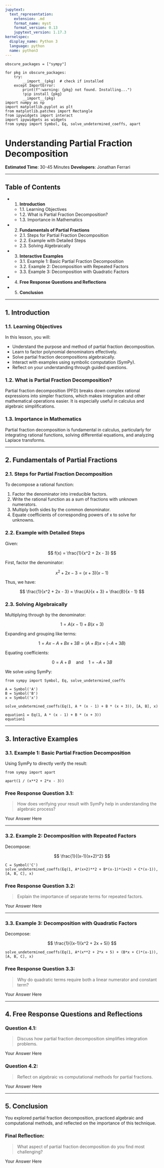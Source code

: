 ```yaml
---
jupytext:
  text_representation:
    extension: .md
    format_name: myst
    format_version: 0.13
    jupytext_version: 1.17.3
kernelspec:
  display_name: Python 3
  language: python
  name: python3
---
```


```{code-cell} ipython3
obscure_packages = ["sympy"]

for pkg in obscure_packages:
    try:
        __import__(pkg)  # check if installed
    except ImportError:
        print(f":warning: {pkg} not found. Installing...")
        !pip install {pkg}
        __import__(pkg)
import numpy as np
import matplotlib.pyplot as plt
from matplotlib.patches import Rectangle
from ipywidgets import interact
import ipywidgets as widgets
from sympy import Symbol, Eq, solve_undetermined_coeffs, apart
```

# Understanding Partial Fraction Decomposition

**Estimated Time**: 30-45 Minutes
**Developers**: Jonathan Ferrari

---

## Table of Contents

- 1. **Introduction**
   - 1.1. Learning Objectives
   - 1.2. What is Partial Fraction Decomposition?
   - 1.3. Importance in Mathematics

- 2. **Fundamentals of Partial Fractions**
   - 2.1. Steps for Partial Fraction Decomposition
   - 2.2. Example with Detailed Steps
   - 2.3. Solving Algebraically

- 3. **Interactive Examples**
   - 3.1. Example 1: Basic Partial Fraction Decomposition
   - 3.2. Example 2: Decomposition with Repeated Factors
   - 3.3. Example 3: Decomposition with Quadratic Factors

- 4. **Free Response Questions and Reflections**

- 5. **Conclusion**

---

## 1. Introduction

### 1.1. Learning Objectives

In this lesson, you will:

- Understand the purpose and method of partial fraction decomposition.
- Learn to factor polynomial denominators effectively.
- Solve partial fraction decompositions algebraically.
- Interact with examples using symbolic computation (SymPy).
- Reflect on your understanding through guided questions.

### 1.2. What is Partial Fraction Decomposition?

Partial fraction decomposition (PFD) breaks down complex rational expressions into simpler fractions, which makes integration and other mathematical operations easier. It is especially useful in calculus and algebraic simplifications.

### 1.3. Importance in Mathematics

Partial fraction decomposition is fundamental in calculus, particularly for integrating rational functions, solving differential equations, and analyzing Laplace transforms.

---

## 2. Fundamentals of Partial Fractions

### 2.1. Steps for Partial Fraction Decomposition

To decompose a rational function:

1. Factor the denominator into irreducible factors.
2. Write the rational function as a sum of fractions with unknown numerators.
3. Multiply both sides by the common denominator.
4. Equate coefficients of corresponding powers of x to solve for unknowns.

### 2.2. Example with Detailed Steps

Given:

$$
f(x) = \frac{1}{x^2 + 2x - 3}
$$

First, factor the denominator:

$$
x^2 + 2x - 3 = (x + 3)(x - 1)
$$

Thus, we have:

$$
\frac{1}{x^2 + 2x - 3} = \frac{A}{x + 3} + \frac{B}{x - 1}
$$

### 2.3. Solving Algebraically

Multiplying through by the denominator:

$$
1 = A(x - 1) + B(x + 3)
$$

Expanding and grouping like terms:

$$
1 = Ax - A + Bx + 3B = (A + B)x + (-A + 3B)
$$

Equating coefficients:

$$
0 = A + B \quad \text{and} \quad 1 = -A + 3B
$$

We solve using SymPy:

```{code-cell} ipython3
from sympy import Symbol, Eq, solve_undetermined_coeffs

A = Symbol('A')
B = Symbol('B')
x = Symbol('x')

solve_undetermined_coeffs(Eq(1, A * (x - 1) + B * (x + 3)), [A, B], x)
```

```{code-cell} ipython3
equation1 = Eq(1, A * (x - 1) + B * (x + 3))
equation1
```

---

## 3. Interactive Examples

### 3.1. Example 1: Basic Partial Fraction Decomposition

Using SymPy to directly verify the result:

```{code-cell} ipython3
from sympy import apart

apart(1 / (x**2 + 2*x - 3))
```

### Free Response Question 3.1:
> How does verifying your result with SymPy help in understanding the algebraic process?

Your Answer Here

---

### 3.2. Example 2: Decomposition with Repeated Factors

Decompose:

$$
\frac{1}{(x-1)(x+2)^2}
$$

```{code-cell} ipython3
C = Symbol('C')
solve_undetermined_coeffs(Eq(1, A*(x+2)**2 + B*(x-1)*(x+2) + C*(x-1)), [A, B, C], x)
```

### Free Response Question 3.2:
> Explain the importance of separate terms for repeated factors.

Your Answer Here

---

### 3.3. Example 3: Decomposition with Quadratic Factors

Decompose:

$$
\frac{1}{(x-1)(x^2 + 2x + 5)}
$$

```{code-cell} ipython3
solve_undetermined_coeffs(Eq(1, A*(x**2 + 2*x + 5) + (B*x + C)*(x-1)), [A, B, C], x)
```

### Free Response Question 3.3:
> Why do quadratic terms require both a linear numerator and constant term?

Your Answer Here

---

## 4. Free Response Questions and Reflections

### Question 4.1:
> Discuss how partial fraction decomposition simplifies integration problems.

Your Answer Here

### Question 4.2:
> Reflect on algebraic vs computational methods for partial fractions.

Your Answer Here

---

## 5. Conclusion

You explored partial fraction decomposition, practiced algebraic and computational methods, and reflected on the importance of this technique.

### Final Reflection:
> What aspect of partial fraction decomposition do you find most challenging?

Your Answer Here
